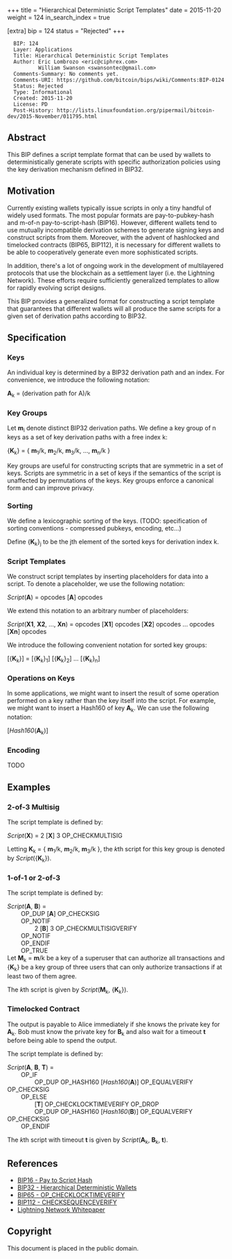 +++
title = "Hierarchical Deterministic Script Templates"
date = 2015-11-20
weight = 124
in_search_index = true

[extra]
bip = 124
status = "Rejected"
+++

      BIP: 124
      Layer: Applications
      Title: Hierarchical Deterministic Script Templates
      Author: Eric Lombrozo <eric@ciphrex.com>
              William Swanson <swansontec@gmail.com>
      Comments-Summary: No comments yet.
      Comments-URI: https://github.com/bitcoin/bips/wiki/Comments:BIP-0124
      Status: Rejected
      Type: Informational
      Created: 2015-11-20
      License: PD
      Post-History: http://lists.linuxfoundation.org/pipermail/bitcoin-dev/2015-November/011795.html

## Abstract

This BIP defines a script template format that can be used by wallets to
deterministically generate scripts with specific authorization policies
using the key derivation mechanism defined in BIP32.

## Motivation

Currently existing wallets typically issue scripts in only a tiny
handful of widely used formats. The most popular formats are
pay-to-pubkey-hash and m-of-n pay-to-script-hash (BIP16). However,
different wallets tend to use mutually incompatible derivation schemes
to generate signing keys and construct scripts from them. Moreover, with
the advent of hashlocked and timelocked contracts (BIP65, BIP112), it is
necessary for different wallets to be able to cooperatively generate
even more sophisticated scripts.

In addition, there's a lot of ongoing work in the development of
multilayered protocols that use the blockchain as a settlement layer
(i.e. the Lightning Network). These efforts require sufficiently
generalized templates to allow for rapidly evolving script designs.

This BIP provides a generalized format for constructing a script
template that guarantees that different wallets will all produce the
same scripts for a given set of derivation paths according to BIP32.

## Specification

### Keys

An individual key is determined by a BIP32 derivation path and an index.
For convenience, we introduce the following notation:

**A**<sub>k</sub> = (derivation path for A)/k

### Key Groups

Let **m**<sub>i</sub> denote distinct BIP32 derivation paths. We define
a key group of n keys as a set of key derivation paths with a free index
k:

{**K**<sub>k</sub>} = { **m**<sub>1</sub>/k, **m**<sub>2</sub>/k,
**m**<sub>3</sub>/k, ..., **m**<sub>n</sub>/k }

Key groups are useful for constructing scripts that are symmetric in a
set of keys. Scripts are symmetric in a set of keys if the semantics of
the script is unaffected by permutations of the keys. Key groups enforce
a canonical form and can improve privacy.

### Sorting

We define a lexicographic sorting of the keys. (TODO: specification of
sorting conventions - compressed pubkeys, encoding, etc...)

Define {**K**<sub>k</sub>}<sub>j</sub> to be the jth element of the
sorted keys for derivation index k.

### Script Templates

We construct script templates by inserting placeholders for data into a
script. To denote a placeholder, we use the following notation:

*Script*(**A**) = opcodes \[**A**\] opcodes

We extend this notation to an arbitrary number of placeholders:

*Script*(**X1**, **X2**, ..., **Xn**) = opcodes \[**X1**\] opcodes
\[**X2**\] opcodes ... opcodes \[**Xn**\] opcodes

We introduce the following convenient notation for sorted key groups:

\[{**K**<sub>k</sub>}\] = \[{**K**<sub>k</sub>}<sub>1</sub>\]
\[{**K**<sub>k</sub>}<sub>2</sub>\] ...
\[{**K**<sub>k</sub>}<sub>n</sub>\]

### Operations on Keys

In some applications, we might want to insert the result of some
operation performed on a key rather than the key itself into the script.
For example, we might want to insert a Hash160 of key **A**<sub>k</sub>.
We can use the following notation:

\[*Hash160*(**A**<sub>k</sub>)\]

### Encoding

TODO

## Examples

### 2-of-3 Multisig

The script template is defined by:

*Script*(**X**) = 2 \[**X**\] 3 OP\_CHECKMULTISIG

Letting **K**<sub>k</sub> = { **m**<sub>1</sub>/k, **m**<sub>2</sub>/k,
**m**<sub>3</sub>/k }, the *k*th script for this key group is denoted by
*Script*({**K**<sub>k</sub>}).

### 1-of-1 or 2-of-3

The script template is defined by:

*Script*(**A**, **B**) =  
        OP\_DUP \[**A**\] OP\_CHECKSIG  
        OP\_NOTIF  
                2 \[**B**\] 3 OP\_CHECKMULTISIGVERIFY  
        OP\_NOTIF  
        OP\_ENDIF  
        OP\_TRUE  
Let **M**<sub>k</sub> = **m**/k be a key of a superuser that can
authorize all transactions and {**K**<sub>k</sub>} be a key group of
three users that can only authorize transactions if at least two of them
agree.

The *k*th script is given by *Script*(**M**<sub>k</sub>,
{**K**<sub>k</sub>}).

### Timelocked Contract

The output is payable to Alice immediately if she knows the private key
for **A**<sub>k</sub>. Bob must know the private key for
**B**<sub>k</sub> and also wait for a timeout **t** before being able to
spend the output.

The script template is defined by:

*Script*(**A**, **B**, **T**) =  
        OP\_IF  
                OP\_DUP OP\_HASH160 \[*Hash160*(**A**)\] OP\_EQUALVERIFY
OP\_CHECKSIG  
        OP\_ELSE  
                \[**T**\] OP\_CHECKLOCKTIMEVERIFY OP\_DROP  
                OP\_DUP OP\_HASH160 \[*Hash160*(**B**)\] OP\_EQUALVERIFY
OP\_CHECKSIG  
        OP\_ENDIF

The *k*th script with timeout **t** is given by
*Script*(**A**<sub>k</sub>, **B**<sub>k</sub>, **t**).

## References

-   [BIP16 - Pay to Script Hash](bip-0016.mediawiki "wikilink")
-   [BIP32 - Hierarchical Deterministic
    Wallets](bip-0032.mediawiki "wikilink")
-   [BIP65 - OP\_CHECKLOCKTIMEVERIFY](bip-0065.mediawiki "wikilink")
-   [BIP112 - CHECKSEQUENCEVERIFY](bip-0112.mediawiki "wikilink")
-   [Lightning Network
    Whitepaper](https://lightning.network/lightning-network-paper.pdf "wikilink")

## Copyright

This document is placed in the public domain.
